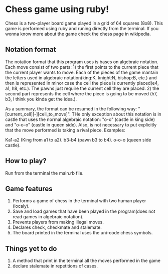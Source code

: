 # Chess game using ruby!
Chess is a two-player board game played in a grid of 64 squares (8x8). This game is performed using ruby and runing directly from the terminal. If you wonna know more about the game check the chess page in wikipedia.

Notation format
----
The notation format that this program uses is bases on algebraic notation. Each move consist of two parts: 1) the first points to the current piece that the current player wants to move. Each of the pieces of the game mantain the letters used in algebraic notation(king:K, knight:N, bishop:B, etc.) and then is represented in minor case the cell the piece is currently placed(e4, a1, h8, etc.). The pawns just require the current cell they are placed. 2) the second part represents the cell where the piece is going to be moved (h7, b3, I think you kinda get the idea.). 

As a summary, the format can be resumed in the following way: "[current_cell][-][cell_to_move]". THe only exception about this notation is in castle that uses the normal algebraic notation: "o-o" (castle in king side) and "o-o-o" (castle in queen side). Also, is not necessary to put explicitly that the move performed is taking a rival piece.
Examples: 

Ka1-a2 (King from a1 to a2).
b3-b4 (pawn b3 to b4).
o-o-o (queen side castle).

How to play?
----
Run from the terminal the main.rb file.

Game features
----
1. Performs a game of chess in the terminal with two human player (localy).
2. Save and load games that have been played in the program(does not read games in algebraic notation).
3. Prevents players from making illegal moves.
4. Declares check, checkmate and stalemate.
5. The board printed in the terminal uses the uni-code chess symbols.

Things yet to do
----
1. A method that print in the terminal all the moves performed in the game
2. declare stalemate in repetitions of cases.